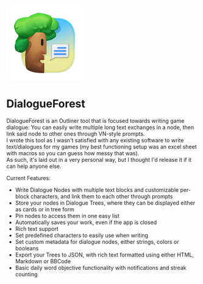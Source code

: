 ![](DialogueForest/Assets/StoreLogo.png)

# DialogueForest  

DialogueForest is an Outliner tool that is focused towards writing game dialogue: You can easily write multiple long text exchanges in a node, then link said node to other ones through VN-style prompts.  
I wrote this tool as I wasn't satisfied with any existing software to write text/dialogues for my games (my best functioning setup was an excel sheet with macros so you can guess how messy that was).  
As such, it's laid out in a very personal way, but I thought I'd release it if it can help anyone else.  

Current Features:  

- Write Dialogue Nodes with multiple text blocks and customizable per-block characters, and link them to each other through prompts  
- Store your nodes in Dialogue Trees, where they can be displayed either as cards or in tree form  
- Pin nodes to access them in one easy list  
- Automatically saves your work, even if the app is closed  
- Rich text support  
- Set predefined characters to easily use when writing  
- Set custom metadata for dialogue nodes, either strings, colors or booleans  
- Export your Trees to JSON, with rich text formatted using either HTML, Markdown or BBCode  
- Basic daily word objective functionality with notifications and streak counting  